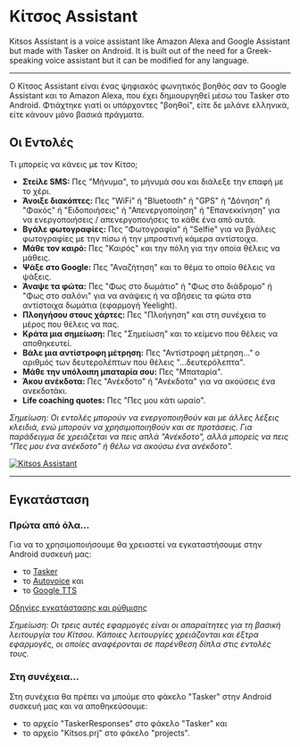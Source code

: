 # Κίτσος Assistant

Kitsos Assistant is a voice assistant like Amazon Alexa and Google Assistant but made with Tasker on Android. 
It is built out of the need for a Greek-speaking voice assistant but it can be modified for any language.

---

Ο Κίτσος Assistant είναι ένας ψηφιακός φωνητικός βοηθός σαν το Google Assistant και το Amazon Alexa, που έχει δημιουργηθεί μέσω του Tasker στο Android. Φτιάχτηκε γιατί οι υπάρχοντες "βοηθοί", είτε δε μιλάνε ελληνικά, είτε κάνουν μόνο βασικά πράγματα. 

## Οι Εντολές

Τι μπορείς να κάνεις με τον Κίτσο;

- **Στείλε SMS:** Πες "Μήνυμα", το μήνυμά σου και διάλεξε την επαφή με το χέρι.
- **Άνοιξε διακόπτες:** Πες "WiFi" ή "Bluetooth" ή "GPS" ή "Δόνηση" ή "Φακός" ή "Ειδοποιήσεις" ή "Απενεργοποίηση" ή "Επανεκκίνηση" για να ενεργοποιήσεις / απενεργοποιήσεις το κάθε ένα από αυτά.
- **Βγάλε φωτογραφίες:** Πες "Φωτογραφία" ή "Selfie" για να βγάλεις φωτογραφίες με την πίσω ή την μπροστινή κάμερα αντίστοιχα.
- **Μάθε τον καιρό:** Πες "Καιρός" και την πόλη για την οποία θέλεις να μάθεις.
- **Ψάξε στο Google:** Πες "Αναζήτηση" και το θέμα το οποίο θέλεις να ψάξεις.
- **Άναψε τα φώτα:** Πες "Φως στο δωμάτιο" ή "Φως στο διάδρομο" ή "Φως στο σαλόνι" για να ανάψεις ή να σβήσεις τα φώτα στα αντίστοιχα δωμάτια (εφαρμογή Yeelight).
- **Πλοηγήσου στους χάρτες:** Πες "Πλοήγηση" και στη συνέχεια το μέρος που θέλεις να πας.
- **Κράτα μια σημείωση:** Πες "Σημείωση" και το κείμενο που θέλεις να αποθηκευτεί.
- **Βάλε μια αντίστροφη μέτρηση:** Πες "Αντίστροφη μέτρηση..." ο αριθμός των δευτερολέπτων που θέλεις "...δευτερόλεπτα".
- **Μάθε την υπόλοιπη μπαταρία σου:** Πες "Μπαταρία".
- **Άκου ανέκδοτα:** Πες "Ανέκδοτο" ή "Ανέκδοτα" για να ακούσεις ένα ανεκδοτάκι.
- **Life coaching quotes:** Πες "Πες μου κάτι ωραίο".

_Σημείωση: Οι εντολές μπορούν να ενεργοποιηθούν και με άλλες λέξεις κλειδιά, ενώ μπορούν να χρησιμοποιηθούν και σε προτάσεις. Για παράδειγμα δε χρειάζεται να πεις απλά "Ανέκδοτο", αλλά μπορείς να πεις "Πες μου ένα ανέκδοτο" ή θέλω να ακούσω ένα ανέκδοτο"._

[![Kitsos Assistant]({https://1.bp.blogspot.com/-ONsX924ANGE/WLcvJ7bZvOI/AAAAAAAA5dE/EMkIqUaRw_8GLt9iEubUDKXie6re2CGZQCLcB/s1600/Kitsos.png})]({https://youtu.be/yT2FeMfLwMI} "Kitsos Assistant")

---

## Εγκατάσταση

### Πρώτα από όλα...

Για να το χρησιμοποιήσουμε θα χρειαστεί να εγκαταστήσουμε στην Android συσκευή μας: 
- το [Tasker](https://play.google.com/store/apps/details?id=net.dinglisch.android.taskerm)
- το [Autovoice](https://play.google.com/store/apps/details?id=com.joaomgcd.autovoice.unlock) και
- το [Google TTS](https://play.google.com/store/apps/details?id=com.google.android.tts)

[Οδηγίες εγκατάστασης και ρύθμισης](https://www.doctorandroid.gr/p/blog-page_1.html)

_Σημείωση: Οι τρεις αυτές εφαρμογές είναι οι απαραίτητες για τη βασική λειτουργία του Κίτσου. Κάποιες λειτουργίες χρειάζονται και έξτρα εφαρμογές, οι οποίες αναφέρονται σε παρένθεση δίπλα στις εντολές τους._

### Στη συνέχεια...

Στη συνέχεια θα πρέπει να μπούμε στο φάκελο "Tasker" στην Android συσκευή μας και να αποθηκεύσουμε:

- το αρχείο "TaskerResponses" στο φάκελο "Tasker" και
- το αρχείο "Kitsos.prj" στο φάκελο "projects".
